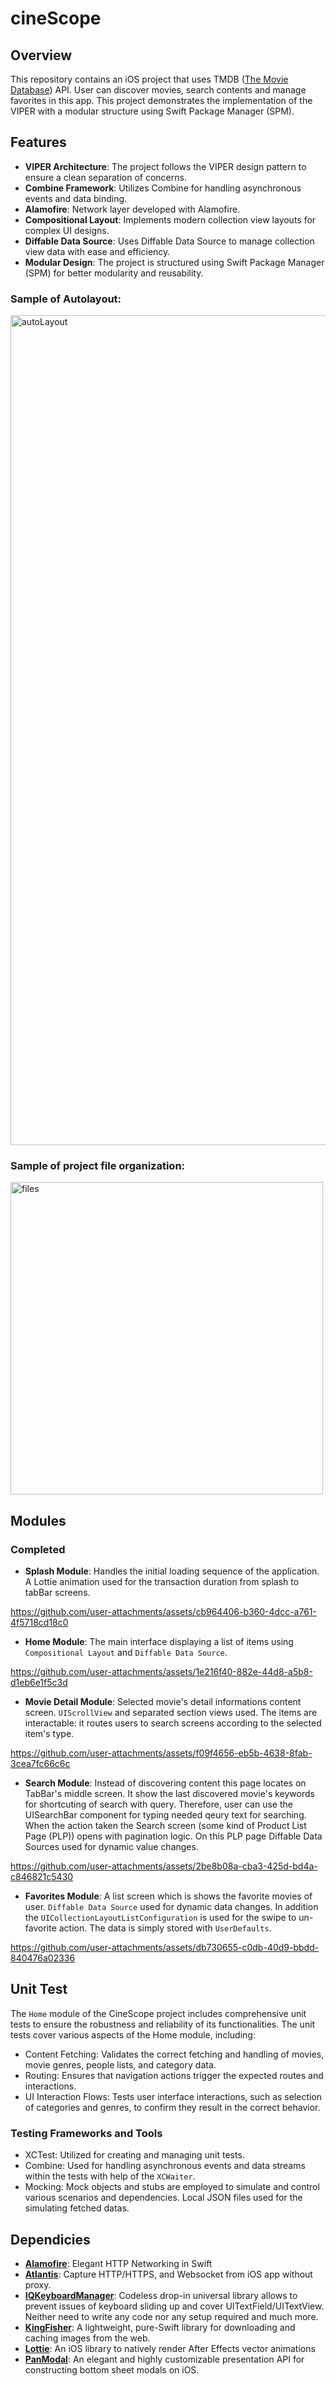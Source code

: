 # cineScope

## Overview

This repository contains an iOS project that uses TMDB ([The Movie Database](https://developer.themoviedb.org/docs/getting-started)) API.
User can discover movies, search contents and manage favorites in this app. 
This project demonstrates the implementation of the VIPER with a modular structure using Swift Package Manager (SPM).

## Features

- **VIPER Architecture**: The project follows the VIPER design pattern to ensure a clean separation of concerns.
- **Combine Framework**: Utilizes Combine for handling asynchronous events and data binding.
- **Alamofire**: Network layer developed with Alamofire.
- **Compositional Layout**: Implements modern collection view layouts for complex UI designs.
- **Diffable Data Source**: Uses Diffable Data Source to manage collection view data with ease and efficiency.
- **Modular Design**: The project is structured using Swift Package Manager (SPM) for better modularity and reusability.

### Sample of Autolayout:
<img width="1328" alt="autoLayout" src="https://github.com/user-attachments/assets/6440ff71-a7fd-4340-9bfa-b0e847e1562d">

### Sample of project file organization:
<img src="https://github.com/user-attachments/assets/1212354a-cf2d-4d21-a266-26667f6fe3e1" alt="files" width="500"/>

## Modules

### Completed

- **Splash Module**: Handles the initial loading sequence of the application. A Lottie animation used for the transaction duration from splash to tabBar screens.

https://github.com/user-attachments/assets/cb964406-b360-4dcc-a761-4f5718cd18c0
- **Home Module**: The main interface displaying a list of items using `Compositional Layout` and `Diffable Data Source`. 

https://github.com/user-attachments/assets/1e216f40-882e-44d8-a5b8-d1eb6e1f5c3d


- **Movie Detail Module**: Selected movie's detail informations content screen. `UIScrollView` and separated section views used. The items are interactable: it routes users to search screens according to the selected item's type.

https://github.com/user-attachments/assets/f09f4656-eb5b-4638-8fab-3cea7fc66c6c

- **Search Module**: Instead of discovering content this page locates on TabBar's middle screen. It show the last discovered movie's keywords for shortcuting of search with query. Therefore, user can use the UISearchBar component for typing needed qeury text for searching. When the action taken the Search screen (some kind of Product List Page (PLP)) opens with pagination logic. On this PLP page Diffable Data Sources used for dynamic value changes.

https://github.com/user-attachments/assets/2be8b08a-cba3-425d-bd4a-c846821c5430

- **Favorites Module**: A list screen which is shows the favorite movies of user. `Diffable Data Source` used for dynamic data changes. In addition the `UICollectionLayoutListConfiguration` is used for the swipe to un-favorite action. The data is simply stored with `UserDefaults`.

https://github.com/user-attachments/assets/db730655-c0db-40d9-bbdd-840476a02336

## Unit Test

The `Home` module of the CineScope project includes comprehensive unit tests to ensure the robustness and reliability of its functionalities. The unit tests cover various aspects of the Home module, including:

-	Content Fetching: Validates the correct fetching and handling of movies, movie genres, people lists, and category data.
-	Routing: Ensures that navigation actions trigger the expected routes and interactions.
-	UI Interaction Flows: Tests user interface interactions, such as selection of categories and genres, to confirm they result in the correct behavior.

### Testing Frameworks and Tools

-	XCTest: Utilized for creating and managing unit tests.
-	Combine: Used for handling asynchronous events and data streams within the tests with help of the `XCWaiter`.
-	Mocking: Mock objects and stubs are employed to simulate and control various scenarios and dependencies. Local JSON files used for the simulating fetched datas.

## Dependicies

- [**Alamofire**](https://github.com/Alamofire/Alamofire): Elegant HTTP Networking in Swift
- [**Atlantis**](https://github.com/ProxymanApp/atlantis): Capture HTTP/HTTPS, and Websocket from iOS app without proxy.
- [**IQKeyboardManager**](https://github.com/hackiftekhar/IQKeyboardManager): Codeless drop-in universal library allows to prevent issues of keyboard sliding up and cover UITextField/UITextView. Neither need to write any code nor any setup required and much more.
- [**KingFisher**](https://github.com/onevcat/Kingfisher): A lightweight, pure-Swift library for downloading and caching images from the web.
- [**Lottie**](https://github.com/airbnb/lottie-ios): An iOS library to natively render After Effects vector animations
- [**PanModal**](https://github.com/slackhq/PanModal): An elegant and highly customizable presentation API for constructing bottom sheet modals on iOS.
